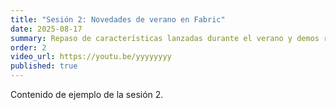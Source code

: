 ```yaml
---
title: "Sesión 2: Novedades de verano en Fabric"
date: 2025-08-17
summary: Repaso de características lanzadas durante el verano y demos rápidas.
order: 2
video_url: https://youtu.be/yyyyyyyy
published: true
---
```


Contenido de ejemplo de la sesión 2.
